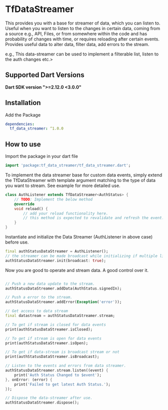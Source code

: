# TfDataStreamer

This provides you with a base for streamer of data, which you can listen to.
Useful when you want to listen to the changes in certain data,
coming from a source e.g., API, Files, or from somewhere within the code and has probability of changes with time,
or requires reloading after certain events.
Provides useful data to alter data, filter data, add errors to the stream.

e.g., This data-streamer can be used to implement a filterable list, listen to the auth changes etc.>

## Supported Dart Versions

**Dart SDK version ">=2.12.0 <3.0.0"**

## Installation

Add the Package

```yaml
dependencies:
  tf_data_streamer: ^1.0.0
```

## How to use

Import the package in your dart file

```dart
import 'package:tf_data_streamer/tf_data_streamer.dart';
```

To implement the data streamer base for custom data events, simply extend the TfDataStreamer with template argument matching to the type of data you want to stream.
See example for more detailed use.

```dart
class AuthListener extends TfDataStreamer<AuthStatus> {
    // TODO: Implement the below method
    @override
    void reload() {
        // add your reload functionality here.
        // this method is expected to revalidate and refresh the event.
    }
}
```

Instantiate and initialize the Data Streamer (AuthListener in above case) before use.

```dart
final authStatusDataStreamer = AuthListener();
// the streamer can be made broadcast while initializing if multiple listeners would be there.
authStatusDataStreamer.init(broadcast: true);
```

Now you are good to operate and stream data. A good control over it.

```dart

// Push a new data update to the stream.
authStatusDataStreamer.addData(AuthStatus.signedIn);

// Push a error to the stream.
authStatusDataStreamer.addError(Exception('error'));

// Get access to data stream
final datastream = authStatusDataStreamer.stream;

// To get if stream is closed for data events
print(authStatusDataStreamer.isClosed);

// To get if stream is open for data events
print(authStatusDataStreamer.isOpen);

// To get if data-stream is broadcast stream or not
print(authStatusDataStreamer.isBroadcast);

// Listen to the events and errors from data streamer.
authStatusDataStreamer.stream.listen((event) {
    print('Auth Status Changed to $event');
}, onError: (error) {
    print('Failed to get latest Auth Status.');
});

// Dispose the data-streamer after use.
authStatusDataStreamer.dispose();

```
